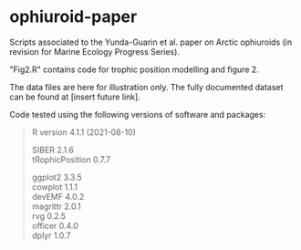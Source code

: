 # ophiuroid-paper
Scripts associated to the Yunda-Guarin et al. paper on Arctic ophiuroids (in revision for Marine Ecology Progress Series).

"Fig2.R" contains code for trophic position modelling and figure 2.

The data files are here for illustration only. The fully documented dataset can be found at [insert future link].

Code tested using the following versions of software and packages:

>R version 4.1.1 (2021-08-10)
>
>SIBER 2.1.6  
>tRophicPosition 0.7.7
>
>ggplot2 3.3.5  
>cowplot 1.1.1      
>devEMF 4.0.2         
>magrittr 2.0.1       
>rvg 0.2.5          
>officer 0.4.0    
>dplyr 1.0.7 
